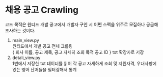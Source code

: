 # 채용 공고 Crawling
코드 목적은 원티드 개발 공고에서 개발자 구인 시 어떤 스펙을 위주로 모집하나 궁금해 조사하는 것이다.<br>

1. main_view.py<br>
  원티드에서 개발 공고 전체 크롤링<br>
  { 회사 이름, 공고 제목, 공고 자세히 조회 목적 공고 ID } txt 확장자로 저장
2. detali_view.py<br>
  1번에서 저장한 txt 데이터를 읽어 각 공고 자세하게 조회 및 지원자격, 우대사항에 있는 영어 단어들을 필터링해서 통계